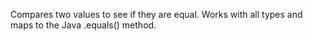 Compares two values to see if they are equal. Works with all types and maps to the Java .equals() method.
